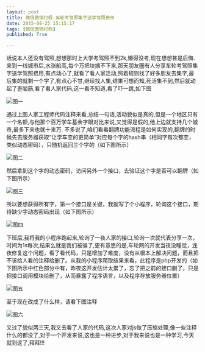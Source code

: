 ```yaml
---
layout: post
title: 微信营销打假-车轮考驾照集字送学驾照费用
date: 2015-08-25 15:15:17
tags: [微信营销打假]
published: True

---
```

话说本人还没有驾照,想想那时上大学考驾照不到2k,懒得没考,现在想想甚是后悔.来到一线城市后,水涨船高,每个万把块搞不下来,那天朋友圈有人分享车轮考驾照集字送学驾照费用,有点动心了,就看了看人家活动,照着规则找了好多朋友去集字,最后集的就剩一个字了,有点心不甘,继续找人集,结果可想而知,死活集不到,然后就动起了歪脑筋,看了看人家代码,这一看不知道,看了吓一跳,如下图

![图一]({{site.baseurl}}/assets/img/2015-08-25/IMG_0619.JPG)

通过上图人家工程师代码注释来看,总结一句话,活动貌似是真的,但是一个地区只有一个名额,与他那个百万学车基金字眼对比来说,又觉得是假的,他上边就支持几个城市,最多下来也就十来万.
不多说了,咱们看看翻牌功能流程是如何实现的,翻牌的时候先去服务器获取“让学车变的更简单”对应每个字的hash串（相同字每次都变，类似动态密码），只随机返回三个字的（如下图所示）

![图二]({{site.baseurl}}/assets/img/2015-08-25/IMG_0620.JPG)

然后拿到这个字的动态密码，访问另外一个接口，去验证这个字是否可以翻牌（如下图所示）

![图三]({{site.baseurl}}/assets/img/2015-08-25/IMG_0621.JPG)

所以要想获得所有字，第一个接口是关键，我就写了个小程序，轮询这个接口，期待缺少字动态密码出现（如下图所示）

![图四]({{site.baseurl}}/assets/img/2015-08-25/IMG_0622.JPG)

下班后,我将我的小程序跑起来,轮询了一夜人家的接口,轮询一次就代表分享一次，时间为1s每次,结果么就是我们被骗了,更有意思的是,车轮网的开发当夜没睡觉，连夜修复这个问题，看了看代码，只是增加了难度，没有从根本上解决问题，而且把不该给人看的注释给删了。从我的小程序爬取结果来看，此程序是php开发的（如下图所示中红色部分中有，昨夜这开发估计太累了，忘了把之前的接口删了，只是把接口调用模块给删了，从而暴露了程序语言，以及程序存放服务器位置）

![图五]({{site.baseurl}}/assets/img/2015-08-25/IMG_0617.JPG)

至于现在改成了什么样，请看下图注释

![图六]({{site.baseurl}}/assets/img/2015-08-25/IMG_0618.JPG)

又过了貌似两三天,我又去看了人家的代码,这次人家对js做了压缩处理,像一些注释什么的都没了,对于一个开发来说,这也是一种进步,对于我来说也是一种学习,今天就到这了,拜拜!!!
